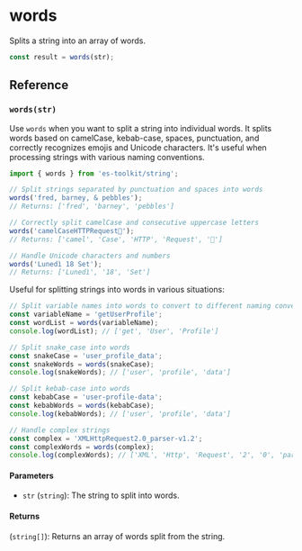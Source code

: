 # words

Splits a string into an array of words.

```typescript
const result = words(str);
```

## Reference

### `words(str)`

Use `words` when you want to split a string into individual words. It splits words based on camelCase, kebab-case, spaces, punctuation, and correctly recognizes emojis and Unicode characters. It's useful when processing strings with various naming conventions.

```typescript
import { words } from 'es-toolkit/string';

// Split strings separated by punctuation and spaces into words
words('fred, barney, & pebbles');
// Returns: ['fred', 'barney', 'pebbles']

// Correctly split camelCase and consecutive uppercase letters
words('camelCaseHTTPRequest🚀');
// Returns: ['camel', 'Case', 'HTTP', 'Request', '🚀']

// Handle Unicode characters and numbers
words('Lunedì 18 Set');
// Returns: ['Lunedì', '18', 'Set']
```

Useful for splitting strings into words in various situations:

```typescript
// Split variable names into words to convert to different naming conventions
const variableName = 'getUserProfile';
const wordList = words(variableName);
console.log(wordList); // ['get', 'User', 'Profile']

// Split snake_case into words
const snakeCase = 'user_profile_data';
const snakeWords = words(snakeCase);
console.log(snakeWords); // ['user', 'profile', 'data']

// Split kebab-case into words
const kebabCase = 'user-profile-data';
const kebabWords = words(kebabCase);
console.log(kebabWords); // ['user', 'profile', 'data']

// Handle complex strings
const complex = 'XMLHttpRequest2.0_parser-v1.2';
const complexWords = words(complex);
console.log(complexWords); // ['XML', 'Http', 'Request', '2', '0', 'parser', 'v', '1', '2']
```

#### Parameters

- `str` (`string`): The string to split into words.

#### Returns

(`string[]`): Returns an array of words split from the string.
